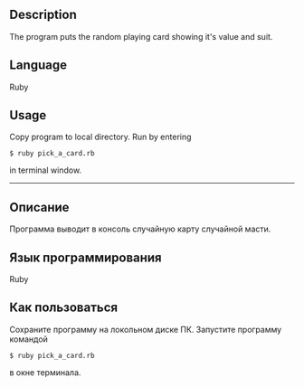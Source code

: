 ## Description

  The program puts the random playing card showing it's value and suit.

## Language

  Ruby

## Usage

  Copy program to local directory. Run by entering
  ```
  $ ruby pick_a_card.rb
  ```
 in terminal window.
_____________________________________________________________________________________
## Описание

  Программа выводит в консоль случайную карту случайной масти.

## Язык программирования

  Ruby

## Как пользоваться

  Сохраните программу на локольном диске ПК. Запустите программу командой
  ```
  $ ruby pick_a_card.rb
  ```
   в окне терминала.
